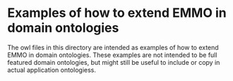Examples of how to extend EMMO in domain ontologies
===================================================
The owl files in this directory are intended as examples of how to extend EMMO in domain ontologies.
These examples are not intended to be full featured domain ontologies, but might still be useful to include or copy in actual application ontologiess.
